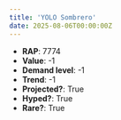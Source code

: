 ```yaml
---
title: 'YOLO Sombrero'
date: 2025-08-06T00:00:00Z
---
```

- **RAP**: 7774
- **Value**: -1
- **Demand level**: -1
- **Trend**: -1
- **Projected?**: True
- **Hyped?**: True
- **Rare?**: True

